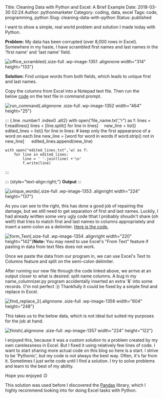 Title: Cleaning Data with Python and Excel: A Brief Example
Date: 2018-03-30 02:24
Author: pythonmarketer
Category: coding, data, excel
Tags: code, programming, python
Slug: cleaning-data-with-python
Status: published

I want to show a simple, real world problem and solution I made today with Python.

**Problem:** My data has been corrupted (over 8,000 rows in Excel). Somewhere in my haste, I have scrambled first names and last names in the 'first name' and 'last name' field.

![office_scrambled](https://pythonmarketer.files.wordpress.com/2018/03/office_scrambled.png){.size-full .wp-image-1351 .alignnone width="314" height="133"}

**Solution:** Find unique words from both fields, which leads to unique first and last names.

Copy the columns from Excel into a Notepad text file. Then run the below [code](https://www.dropbox.com/s/kxmg3ndnx8d70hv/remove_dupe_words.py?dl=0) on the text file in command prompt.

![run_command](https://pythonmarketer.files.wordpress.com/2018/03/run_command.png){.alignnone .size-full .wp-image-1352 width="464" height="25"}

::: {.line .number1 .index0 .alt2}
    with open('file_name.txt',"r") as f:
        lines = f.readlines()
        lines = [line.split() for line in lines]
        new_line = list()
        edited_lines = list()
        for line in lines:
            # keep only the first appearance of a word on each line
            new_line = [word for word in words if word.strip() not in new_line]
            edited_lines.append(new_line)

    with open("edited_lines.txt",'w) as f:
        for line in edited_lines:
            line = ' '.join(line) +'\n'
            f.write(line)
:::

<div>

::: {style="text-align:right;"}
**Output**
:::

<div>

![unique_words](https://pythonmarketer.files.wordpress.com/2018/03/unique_words.png){.size-full .wp-image-1353 .alignright width="224" height="137"}

</div>

As you can see to the right, this has done a good job of repairing the damage, but we still need to get separation of first and last names. Luckily, I had already written some very ugly code tthat I probably shoudn't share (oh well!) that tries to match first and last names to columns appropriately and insert a semi-colon as a delimiter. [Here is the code.](https://www.dropbox.com/home/Sieve?preview=name_columnizer.py)

</div>

<div>

</div>

<div>

![form_Text](https://pythonmarketer.files.wordpress.com/2018/03/form_text.png){.size-full .wp-image-1354 .alignright width="220" height="142"}**Note:** You may need to use Excel's "From Text" feature if pasting in data from text files does not work.

</div>

<div>

</div>

<div>

Once we paste the data from our program in, we can use Excel's Text to Columns feature and split on the semi-colon delimiter.

</div>

<div>

</div>

<div>

After running our new file through the code linked above, we arrive at an output closer to what is desired: split name columns. A bug in my name_columnizer.py program accidentally inserted an extra '&' into some records. (I'm not perfect :)) Thankfully it could be fixed by a simple find and replace in Excel.

</div>

<div>

</div>

<div>

![find_replace_2](https://pythonmarketer.files.wordpress.com/2018/03/find_replace_2.png){.alignnone .size-full .wp-image-1356 width="604" height="248"}

</div>

<div>

</div>

<div>

This takes us to the below data, which is not ideal but suited my purposes for the job at hand.

</div>

<div>

![finish](https://pythonmarketer.files.wordpress.com/2018/03/finish.png){.alignnone .size-full .wp-image-1357 width="224" height="122"}

</div>

<div>

</div>

<div>

I enjoyed this, because it was a custom solution to a problem created by my own carelessness in Excel. But I fixed it using relatively few lines of code. I want to start sharing more actual code on this blog so here is a start. I strive to be 'Pythonic', but my code is not always the best way. Often, it's far from it. Sometimes I just write code until I find a solution. I try to solve problems and learn to the best of my ability.

</div>

<div>

Hope you enjoyed :D

</div>

<div>

</div>

<div>

</div>

<div>

This solution was used before I discovered the [Pandas](https://pythonmarketer.wordpress.com/2018/05/12/pandas-pythons-excel-powerhouse/) library, which I highly recommend looking into for doing Excel tasks with Python.

</div>

 
